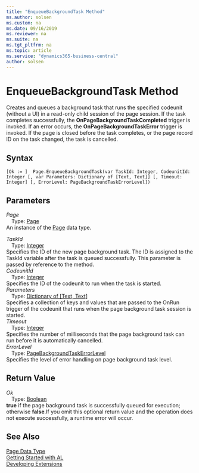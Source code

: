 ```yaml
---
title: "EnqueueBackgroundTask Method"
ms.author: solsen
ms.custom: na
ms.date: 09/16/2019
ms.reviewer: na
ms.suite: na
ms.tgt_pltfrm: na
ms.topic: article
ms.service: "dynamics365-business-central"
author: solsen
---
```

[//]: # (START>DO_NOT_EDIT)
[//]: # (IMPORTANT:Do not edit any of the content between here and the END>DO_NOT_EDIT.)
[//]: # (Any modifications should be made in the .xml files in the ModernDev repo.)
# EnqueueBackgroundTask Method
Creates and queues a background task that runs the specified codeunit (without a UI) in a read-only child session of the page session. If the task completes successfully, the **OnPageBackgroundTaskCompleted** trigger is invoked. If an error occurs, the **OnPageBackgroundTaskError** trigger is invoked. If the page is closed before the task completes, or the page record ID on the task changed, the task is cancelled.


## Syntax
```
[Ok := ]  Page.EnqueueBackgroundTask(var TaskId: Integer, CodeunitId: Integer [, var Parameters: Dictionary of [Text, Text]] [, Timeout: Integer] [, ErrorLevel: PageBackgroundTaskErrorLevel])
```
## Parameters
*Page*  
&emsp;Type: [Page](page-data-type.md)  
An instance of the [Page](page-data-type.md) data type.  

*TaskId*  
&emsp;Type: [Integer](../integer/integer-data-type.md)  
Specifies the ID of the new page background task. The ID is assigned to the TaskId variable after the task is queued successfully. This parameter is passed by reference to the method.  
*CodeunitId*  
&emsp;Type: [Integer](../integer/integer-data-type.md)  
Specifies the ID of the codeunit to run when the task is started.  
*Parameters*  
&emsp;Type: [Dictionary of [Text, Text]](../dictionary/dictionary-data-type.md)  
Specifies a collection of keys and values that are passed to the OnRun trigger of the codeunit that runs when the page background task session is started.  
*Timeout*  
&emsp;Type: [Integer](../integer/integer-data-type.md)  
Specifies the number of milliseconds that the page background task can run before it is automatically cancelled.  
*ErrorLevel*  
&emsp;Type: [PageBackgroundTaskErrorLevel](../pagebackgroundtaskerrorlevel/pagebackgroundtaskerrorlevel-option.md)  
Specifies the level of error handling on page background task level.  


## Return Value
*Ok*  
&emsp;Type: [Boolean](../boolean/boolean-data-type.md)  
**true** if the page background task is successfully queued for execution; otherwise **false**.If you omit this optional return value and the operation does not execute successfully, a runtime error will occur.    


[//]: # (IMPORTANT: END>DO_NOT_EDIT)
## See Also
[Page Data Type](page-data-type.md)  
[Getting Started with AL](../../devenv-get-started.md)  
[Developing Extensions](../../devenv-dev-overview.md)